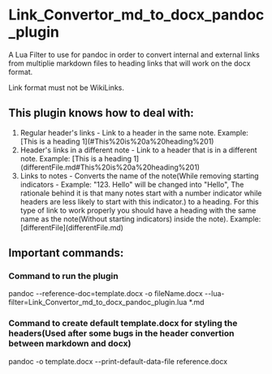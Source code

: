 # Link_Convertor_md_to_docx_pandoc_plugin
A Lua Filter to use for pandoc in order to convert internal and external links from multiplie markdown files to heading links that will work on the docx format.

Link format must not be WikiLinks.

## This plugin knows how to deal with:
1. Regular header's links - Link to a header in the same note.
   Example: \[This is a heading 1](#This%20is%20a%20heading%201)
3. Header's links in a different note - Link to a header that is in a different note.
   Example: \[This is a heading 1](differentFile.md#This%20is%20a%20heading%201)
4. Links to notes - Converts the name of the note(While removing starting indicators - Example: "123. Hello" will be changed into "Hello", The rationale behind it is that many notes start with a number indicator while headers are less likely to start with this indicator.) to a heading. For this type of link to work properly you should have a heading with the same name as the note(Without starting indicators) inside the note).
   Example: \[differentFile](differentFile.md)

## Important commands:

### Command to run the plugin
pandoc --reference-doc=template.docx -o fileName.docx --lua-filter=Link_Convertor_md_to_docx_pandoc_plugin.lua *.md

### Command to create default template.docx for styling the headers(Used after some bugs in the header convertion between markdown and docx)
pandoc -o template.docx --print-default-data-file reference.docx
